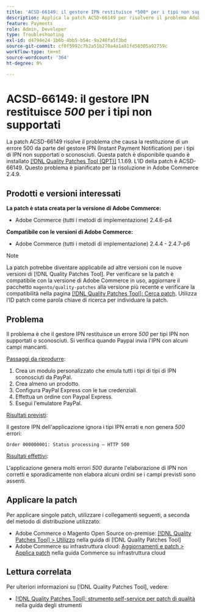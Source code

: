```yaml
---
title: 'ACSD-66149: il gestore IPN restituisce *500* per i tipi non supportati'
description: Applica la patch ACSD-66149 per risolvere il problema Adobe Commerce, in cui il gestore IPN non ignora i tipi IPN non supportati o sconosciuti, causando la mancata registrazione del problema, l’interruzione del processo e la restituzione di un errore 500.
feature: Payments
role: Admin, Developer
type: Troubleshooting
exl-id: d4794e24-1b6b-4bb5-b54c-9a248fa5f3bd
source-git-commit: cf0f5992c7b2a51b270a4a1a81fd50305a92759c
workflow-type: tm+mt
source-wordcount: '364'
ht-degree: 0%

---
```


# ACSD-66149: il gestore IPN restituisce *500* per i tipi non supportati

La patch ACSD-66149 risolve il problema che causa la restituzione di un errore 500 da parte del gestore IPN (Instant Payment Notification) per i tipi di IPN non supportati o sconosciuti. Questa patch è disponibile quando è installato [[!DNL Quality Patches Tool (QPT)]](/help/tools/quality-patches-tool/quality-patches-tool-to-self-serve-quality-patches.md) 1.1.69. L’ID della patch è ACSD-66149. Questo problema è pianificato per la risoluzione in Adobe Commerce 2.4.9.

## Prodotti e versioni interessati

**La patch è stata creata per la versione di Adobe Commerce:**

* Adobe Commerce (tutti i metodi di implementazione) 2.4.6-p4

**Compatibile con le versioni di Adobe Commerce:**

* Adobe Commerce (tutti i metodi di implementazione) 2.4.4 - 2.4.7-p6

>[!NOTE]
>
>La patch potrebbe diventare applicabile ad altre versioni con le nuove versioni di [!DNL Quality Patches Tool]. Per verificare se la patch è compatibile con la versione di Adobe Commerce in uso, aggiornare il pacchetto `magento/quality-patches` alla versione più recente e verificare la compatibilità nella pagina [[!DNL Quality Patches Tool]: Cerca patch](https://experienceleague.adobe.com/tools/commerce-quality-patches/index.html). Utilizza l’ID patch come parola chiave di ricerca per individuare la patch.

## Problema

Il problema è che il gestore IPN restituisce un errore *500* per tipi IPN non supportati o sconosciuti. Si verifica quando Paypal invia l&#39;IPN con alcuni campi mancanti.

<u>Passaggi da riprodurre</u>:

1. Crea un modulo personalizzato che emula tutti i tipi di tipi di IPN sconosciuti da PayPal.
1. Crea almeno un prodotto.
1. Configura PayPal Express con le tue credenziali.
1. Effettua un ordine con Paypal Express.
1. Esegui l&#39;emulatore PayPal.

<u>Risultati previsti</u>:

Il gestore IPN dell&#39;applicazione ignora i tipi IPN errati e non genera *500* errori:

```Order 000000001: Status processing — HTTP 500```

<u>Risultati effettivi</u>:

L&#39;applicazione genera molti errori *500* durante l&#39;elaborazione di IPN non corretti e sporadicamente non elabora alcuni ordini se i campi previsti sono assenti.

## Applicare la patch

Per applicare singole patch, utilizzare i collegamenti seguenti, a seconda del metodo di distribuzione utilizzato:

* Adobe Commerce o Magento Open Source on-premise: [[!DNL Quality Patches Tool] > Utilizzo](/help/tools/quality-patches-tool/usage.md) nella guida di [!DNL Quality Patches Tool]
* Adobe Commerce su infrastruttura cloud: [Aggiornamenti e patch > Applica patch](https://experienceleague.adobe.com/docs/commerce-cloud-service/user-guide/develop/upgrade/apply-patches.html) nella guida Commerce su infrastruttura cloud

## Lettura correlata

Per ulteriori informazioni su [!DNL Quality Patches Tool], vedere:

* [[!DNL Quality Patches Tool]: strumento self-service per patch di qualità](/help/tools/quality-patches-tool/quality-patches-tool-to-self-serve-quality-patches.md) nella guida degli strumenti
